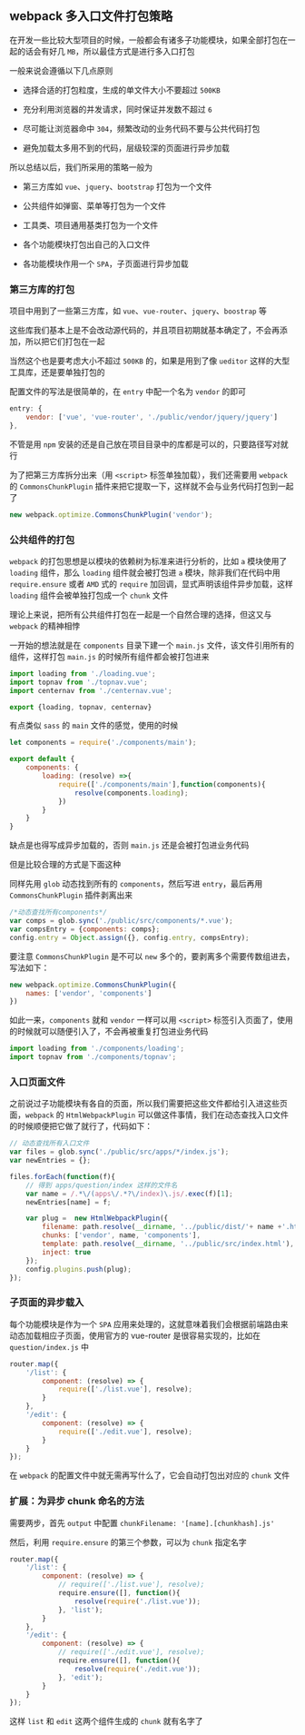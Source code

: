 ## webpack 多入口文件打包策略

在开发一些比较大型项目的时候，一般都会有诸多子功能模块，如果全部打包在一起的话会有好几 `MB`，所以最佳方式是进行多入口打包

一般来说会遵循以下几点原则

* 选择合适的打包粒度，生成的单文件大小不要超过 `500KB`

* 充分利用浏览器的并发请求，同时保证并发数不超过 `6`

* 尽可能让浏览器命中 `304`，频繁改动的业务代码不要与公共代码打包

* 避免加载太多用不到的代码，层级较深的页面进行异步加载

所以总结以后，我们所采用的策略一般为

* 第三方库如 `vue`、`jquery`、`bootstrap` 打包为一个文件

* 公共组件如弹窗、菜单等打包为一个文件

* 工具类、项目通用基类打包为一个文件

* 各个功能模块打包出自己的入口文件

* 各功能模块作用一个 `SPA`，子页面进行异步加载


### 第三方库的打包

项目中用到了一些第三方库，如 `vue`、`vue-router`、`jquery`、`boostrap` 等

这些库我们基本上是不会改动源代码的，并且项目初期就基本确定了，不会再添加，所以把它们打包在一起

当然这个也是要考虑大小不超过 `500KB` 的，如果是用到了像 `ueditor` 这样的大型工具库，还是要单独打包的

配置文件的写法是很简单的，在 `entry` 中配一个名为 `vendor` 的即可

```js
entry: {
    vendor: ['vue', 'vue-router', './public/vendor/jquery/jquery']
},
```

不管是用 `npm` 安装的还是自己放在项目目录中的库都是可以的，只要路径写对就行

为了把第三方库拆分出来（用 `<script>` 标签单独加载），我们还需要用 `webpack` 的 `CommonsChunkPlugin` 插件来把它提取一下，这样就不会与业务代码打包到一起了

```js
new webpack.optimize.CommonsChunkPlugin('vendor');
```


### 公共组件的打包

`webpack` 的打包思想是以模块的依赖树为标准来进行分析的，比如 `a` 模块使用了 `loading` 组件，那么 `loading` 组件就会被打包进 `a` 模块，除非我们在代码中用 `require.ensure` 或者 `AMD` 式的 `require` 加回调，显式声明该组件异步加载，这样 `loading` 组件会被单独打包成一个 `chunk` 文件

理论上来说，把所有公共组件打包在一起是一个自然合理的选择，但这又与 `webpack` 的精神相悖

一开始的想法就是在 `components` 目录下建一个 `main.js` 文件，该文件引用所有的组件，这样打包 `main.js` 的时候所有组件都会被打包进来

```js
import loading from './loading.vue';
import topnav from './topnav.vue';
import centernav from './centernav.vue';

export {loading, topnav, centernav}
```

有点类似 `sass` 的 `main` 文件的感觉，使用的时候

```js
let components = require('./components/main');

export default {
    components: {
        loading: (resolve) =>{
            require(['./components/main'],function(components){
                resolve(components.loading);
            })
        }
    }
}
```

缺点是也得写成异步加载的，否则 `main.js` 还是会被打包进业务代码

但是比较合理的方式是下面这种

同样先用 `glob` 动态找到所有的 `components`，然后写进 `entry`，最后再用 `CommonsChunkPlugin` 插件剥离出来

```js
/*动态查找所有components*/
var comps = glob.sync('./public/src/components/*.vue');
var compsEntry = {components: comps};
config.entry = Object.assign({}, config.entry, compsEntry);
```

要注意 `CommonsChunkPlugin` 是不可以 `new` 多个的，要剥离多个需要传数组进去，写法如下：

```js
new webpack.optimize.CommonsChunkPlugin({
    names: ['vendor', 'components']
})
```

如此一来，`components` 就和 `vendor` 一样可以用 `<script>` 标签引入页面了，使用的时候就可以随便引入了，不会再被重复打包进业务代码

```js
import loading from './components/loading';
import topnav from './components/topnav';
```



### 入口页面文件

之前说过子功能模块有各自的页面，所以我们需要把这些文件都给引入进这些页面，`webpack` 的 `HtmlWebpackPlugin` 可以做这件事情，我们在动态查找入口文件的时候顺便把它做了就行了，代码如下：

```js
// 动态查找所有入口文件
var files = glob.sync('./public/src/apps/*/index.js');
var newEntries = {};

files.forEach(function(f){
    // 得到 apps/question/index 这样的文件名
    var name = /.*\/(apps\/.*?\/index)\.js/.exec(f)[1]; 
    newEntries[name] = f;

    var plug =  new HtmlWebpackPlugin({
        filename: path.resolve(__dirname, '../public/dist/'+ name +'.html'),
        chunks: ['vendor', name, 'components'],
        template: path.resolve(__dirname, '../public/src/index.html'),
        inject: true
    });
    config.plugins.push(plug);
});
```


 
### 子页面的异步载入

每个功能模块是作为一个 `SPA` 应用来处理的，这就意味着我们会根据前端路由来动态加载相应子页面，使用官方的 vue-router 是很容易实现的，比如在 `question/index.js` 中

```js
router.map({
    '/list': {
        component: (resolve) => {
            require(['./list.vue'], resolve);
        }
    },
    '/edit': {
        component: (resolve) => {
            require(['./edit.vue'], resolve);
        }
    }
});
```

在 `webpack` 的配置文件中就无需再写什么了，它会自动打包出对应的 `chunk` 文件


### 扩展：为异步 chunk 命名的方法

需要两步，首先 `output` 中配置 `chunkFilename: '[name].[chunkhash].js'`

然后，利用 `require.ensure` 的第三个参数，可以为 `chunk` 指定名字

```js
router.map({
    '/list': {
        component: (resolve) => {
            // require(['./list.vue'], resolve);
            require.ensure([], function(){
                resolve(require('./list.vue'));
            }, 'list');
        }
    },
    '/edit': {
        component: (resolve) => {
            // require(['./edit.vue'], resolve);
            require.ensure([], function(){
                resolve(require('./edit.vue'));
            }, 'edit');
        }
    }
});
```

这样 `list` 和 `edit` 这两个组件生成的 `chunk` 就有名字了






